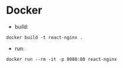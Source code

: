 # Docker
- build:
```
docker build -t react-nginx .
```

- run:
```
docker run --rm -it -p 8080:80 react-nginx
```